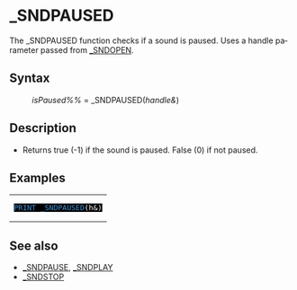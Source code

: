 <style>pre.codeide, pre.outputfixed, .outputcrt0 { background-color: #000 !important; color: #FFF !important; }</style><!DOCTYPE html>
<html class="client-nojs" dir="ltr" lang="en">
<head>
<title>_SNDPAUSED - QB64 Phoenix Edition Wiki</title>
</head>
<body class="mediawiki ltr sitedir-ltr mw-hide-empty-elt ns-0 ns-subject page-SNDPAUSED rootpage-SNDPAUSED skin-vector action-view skin-vector-legacy vector-feature-language-in-header-enabled vector-feature-language-in-main-page-header-disabled vector-feature-language-alert-in-sidebar-disabled vector-feature-sticky-header-disabled vector-feature-sticky-header-edit-disabled vector-feature-table-of-contents-disabled vector-feature-visual-enhancement-next-disabled">
<div class="mw-body" id="content" role="main">
<a id="top"></a>
<h1 class="firstHeading mw-first-heading" id="firstHeading">_SNDPAUSED</h1>
<div class="vector-body" id="bodyContent">
<div class="mw-body-content mw-content-ltr" dir="ltr" id="mw-content-text" lang="en"><div class="mw-parser-output"><p>The <a class="mw-selflink selflink">_SNDPAUSED</a> function checks if a sound is paused. Uses a handle parameter passed from <a href="SNDOPEN" title="SNDOPEN">_SNDOPEN</a>.
</p>
<h2><span class="mw-headline" id="Syntax">Syntax</span></h2>
<dl><dd><i>isPaused%%</i> = <a class="mw-selflink selflink">_SNDPAUSED</a>(<i>handle&amp;</i>)</dd></dl>
<p>
</p>
<h2><span class="mw-headline" id="Description">Description</span></h2>
<ul><li>Returns true (-1) if the sound is paused. False (0) if not paused.</li></ul>
<p>
</p>
<h2><span class="mw-headline" id="Examples">Examples</span></h2>
<table cellpadding="15px" width="100%">
<tbody><tr>
<td><pre class="codeide"><a href="PRINT" title="PRINT"><span style="color:#4593D8;">PRINT</span></a> <a class="mw-selflink selflink"><span style="color:#4593D8;">_SNDPAUSED</span></a>(h&amp;)
</pre>
</td></tr></tbody></table>
<p>
</p>
<h2><span class="mw-headline" id="See_also">See also</span></h2>
<ul><li><a href="SNDPAUSE" title="SNDPAUSE">_SNDPAUSE</a>, <a href="SNDPLAY" title="SNDPLAY">_SNDPLAY</a></li>
<li><a href="SNDSTOP" title="SNDSTOP">_SNDSTOP</a></li></ul>
<p>
</p>
<!-- 
NewPP limit report
Cached time: 20240715034508
Cache expiry: 86400
Reduced expiry: false
Complications: [show‐toc]
CPU time usage: 0.021 seconds
Real time usage: 0.035 seconds
Preprocessor visited node count: 43/1000000
Post‐expand include size: 787/2097152 bytes
Template argument size: 47/2097152 bytes
Highest expansion depth: 3/100
Expensive parser function count: 0/100
Unstrip recursion depth: 0/20
Unstrip post‐expand size: 0/5000000 bytes
-->
<!--
Transclusion expansion time report (%,ms,calls,template)
100.00%   25.143      1 -total
 20.51%    5.157      2 Template:Cl
 17.81%    4.477      1 Template:CodeEnd
 10.45%    2.628      1 Template:CodeStart
  9.16%    2.304      1 Template:PageSyntax
  8.69%    2.184      1 Template:PageSeeAlso
  8.13%    2.044      1 Template:PageNavigation
  7.49%    1.884      1 Template:PageExamples
  7.26%    1.825      2 Template:Parameter
  6.84%    1.719      1 Template:PageDescription
-->
<!-- Saved in parser cache with key qb64pnix_mw19894-mwmb_:pcache:idhash:339-0!canonical and timestamp 20240715034508 and revision id 7678.
 -->
</div>
</div>
</div>
</div>
</body>
</html>